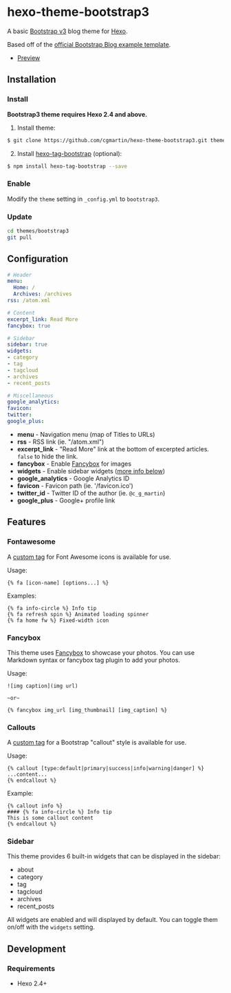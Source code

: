 # hexo-theme-bootstrap3

A basic [Bootstrap v3] blog theme for [Hexo].

Based off of the [official Bootstrap Blog example template](http://getbootstrap.com/examples/blog/).

- [Preview](http://hexo.io/hexo-theme-landscape/)

## Installation

### Install

**Bootstrap3 theme requires Hexo 2.4 and above.**

1) Install theme:

```bash
$ git clone https://github.com/cgmartin/hexo-theme-bootstrap3.git themes/bootstrap3
```

2) Install [hexo-tag-bootstrap](https://github.com/wzpan/hexo-tag-bootstrap) (optional):

```bash
$ npm install hexo-tag-bootstrap --save
```

### Enable

Modify the `theme` setting in `_config.yml` to `bootstrap3`.

### Update

``` bash
cd themes/bootstrap3
git pull
```

## Configuration

``` yml
# Header
menu:
  Home: /
  Archives: /archives
rss: /atom.xml

# Content
excerpt_link: Read More
fancybox: true

# Sidebar
sidebar: true
widgets:
- category
- tag
- tagcloud
- archives
- recent_posts

# Miscellaneous
google_analytics:
favicon:
twitter:
google_plus:
```

- **menu** - Navigation menu (map of Titles to URLs)
- **rss** - RSS link (ie. "/atom.xml")
- **excerpt_link** - "Read More" link at the bottom of excerpted articles. `false` to hide the link.
- **fancybox** - Enable [Fancybox] for images
- **widgets** - Enable sidebar widgets ([more info below](#sidebar))
- **google_analytics** - Google Analytics ID
- **favicon** - Favicon path (ie. '/favicon.ico')
- **twitter_id** - Twitter ID of the author (ie. `@c_g_martin`)
- **google_plus** - Google+ profile link

## Features

### Fontawesome

A [custom tag](https://hexo.io/api/tag.html) for Font Awesome icons is available for use.

Usage:
```
{% fa [icon-name] [options...] %}
```

Examples:
```
{% fa info-circle %} Info tip
{% fa refresh spin %} Animated loading spinner
{% fa home fw %} Fixed-width icon
```


### Fancybox

This theme uses [Fancybox] to showcase your photos. You can use Markdown syntax or fancybox tag plugin to add your photos.

Usage:
```
![img caption](img url)

~or~

{% fancybox img_url [img_thumbnail] [img_caption] %}
```


### Callouts

A [custom tag](https://hexo.io/api/tag.html) for a Bootstrap "callout" style is available for use.

Usage:
```
{% callout [type:default|primary|success|info|warning|danger] %}
...content...
{% endcallout %}
```

Example:
```
{% callout info %}
#### {% fa info-circle %} Info tip
This is some callout content
{% endcallout %}
```


### Sidebar

This theme provides 6 built-in widgets that can be displayed in the sidebar:

- about
- category
- tag
- tagcloud
- archives
- recent_posts

All widgets are enabled and will displayed by default. You can toggle them on/off with the `widgets` setting.


## Development

### Requirements

- Hexo 2.4+

[Hexo]: http://zespia.tw/hexo/
[Fancybox]: http://fancyapps.com/fancybox/
[Font Awesome]: http://fontawesome.io/
[Bootstrap v3]: http://getbootstrap.com/
